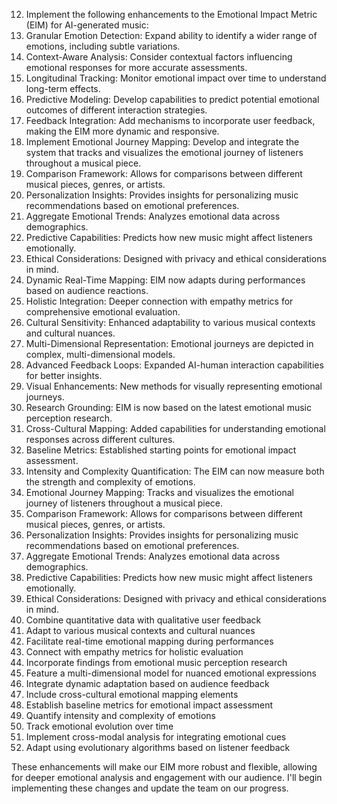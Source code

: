 12. Implement the following enhancements to the Emotional Impact Metric (EIM) for AI-generated music:
1. Granular Emotion Detection: Expand ability to identify a wider range of emotions, including subtle variations.
2. Context-Aware Analysis: Consider contextual factors influencing emotional responses for more accurate assessments.
3. Longitudinal Tracking: Monitor emotional impact over time to understand long-term effects.
4. Predictive Modeling: Develop capabilities to predict potential emotional outcomes of different interaction strategies.
5. Feedback Integration: Add mechanisms to incorporate user feedback, making the EIM more dynamic and responsive.
1. Implement Emotional Journey Mapping: Develop and integrate the system that tracks and visualizes the emotional journey of listeners throughout a musical piece.
2. Comparison Framework: Allows for comparisons between different musical pieces, genres, or artists.
3. Personalization Insights: Provides insights for personalizing music recommendations based on emotional preferences.
4. Aggregate Emotional Trends: Analyzes emotional data across demographics.
5. Predictive Capabilities: Predicts how new music might affect listeners emotionally.
6. Ethical Considerations: Designed with privacy and ethical considerations in mind.
1. Dynamic Real-Time Mapping: EIM now adapts during performances based on audience reactions.
2. Holistic Integration: Deeper connection with empathy metrics for comprehensive emotional evaluation.
3. Cultural Sensitivity: Enhanced adaptability to various musical contexts and cultural nuances.
4. Multi-Dimensional Representation: Emotional journeys are depicted in complex, multi-dimensional models.
5. Advanced Feedback Loops: Expanded AI-human interaction capabilities for better insights.
6. Visual Enhancements: New methods for visually representing emotional journeys.
7. Research Grounding: EIM is now based on the latest emotional music perception research.
8. Cross-Cultural Mapping: Added capabilities for understanding emotional responses across different cultures.
9. Baseline Metrics: Established starting points for emotional impact assessment.
10. Intensity and Complexity Quantification: The EIM can now measure both the strength and complexity of emotions.
11. Emotional Journey Mapping: Tracks and visualizes the emotional journey of listeners throughout a musical piece.
12. Comparison Framework: Allows for comparisons between different musical pieces, genres, or artists.
13. Personalization Insights: Provides insights for personalizing music recommendations based on emotional preferences.
14. Aggregate Emotional Trends: Analyzes emotional data across demographics.
15. Predictive Capabilities: Predicts how new music might affect listeners emotionally.
16. Ethical Considerations: Designed with privacy and ethical considerations in mind.
1. Combine quantitative data with qualitative user feedback
2. Adapt to various musical contexts and cultural nuances
3. Facilitate real-time emotional mapping during performances
4. Connect with empathy metrics for holistic evaluation
5. Incorporate findings from emotional music perception research
6. Feature a multi-dimensional model for nuanced emotional expressions
7. Integrate dynamic adaptation based on audience feedback
8. Include cross-cultural emotional mapping elements
9. Establish baseline metrics for emotional impact assessment
10. Quantify intensity and complexity of emotions
11. Track emotional evolution over time
12. Implement cross-modal analysis for integrating emotional cues
13. Adapt using evolutionary algorithms based on listener feedback

These enhancements will make our EIM more robust and flexible, allowing for deeper emotional analysis and engagement with our audience. I'll begin implementing these changes and update the team on our progress.